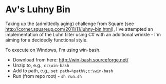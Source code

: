 Av's Luhny Bin
==============

Taking up the (admittedly aging) challenge from Square (see http://corner.squareup.com/2011/11/luhny-bin.html), I've attempted an implementation of the Luhn filter using C# with an additional wrinkle - I'm aiming for a decidedly functional style.

To execute on Windows, I'm using win-bash.
* Download from here: http://win-bash.sourceforge.net/
* Unzip to, e.g., `c:\win-bash`
* Add to path, e.g., `set path=%path%;c:\win-bash`
* Run (from repo root) - `sh run.sh`
